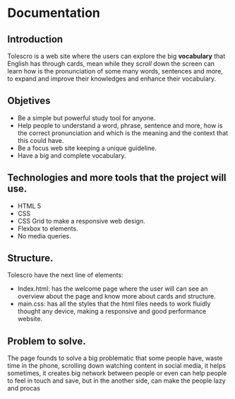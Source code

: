 # Documentation

## Introduction
Tolescro is a web site where the users can explore the big **vocabulary** that English has through cards, mean while they *scroll* down the screen can learn how is the pronunciation of some many words, sentences and more, to expand and improve their knowledges and enhance their vocabulary.

## Objetives
- Be a simple but powerful study tool for anyone.
- Help people to understand a word, phrase, sentence and more, how is the correct pronunciation and which is the meaning and the context that this could have.
- Be a focus web site keeping a unique guideline.
- Have a big and complete vocabulary.

## Technologies and more tools that the project will use. 
- HTML 5
- CSS
- CSS Grid to make a responsive web design.
- Flexbox to elements.
- No media queries.

## Structure.
Tolescro have the next line of elements:
- Index.html: has the welcome page where the user will can see an overview about the page and know more about cards and structure.
- main.css: has all the styles that the html files needs to work fluidly thought any device, making a responsive and good performance website.

## Problem to solve.
The page founds to solve a big problematic that some people have, waste time in the phone, scrolling down watching content in social media, it helps sometimes, it creates big network between people or even can help people to feel in touch and save, but in the another side, can make the people lazy and procas